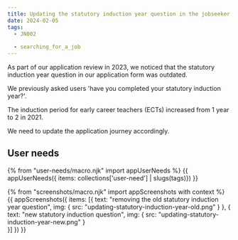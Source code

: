 ```yaml
---
title: Updating the statutory induction year question in the jobseeker application journey
date: 2024-02-05
tags:
  - JN002
  
  - searching_for_a_job
---
```


As part of our application review in 2023, we noticed that the statutory induction year question in our application form was outdated.

We previously asked users 'have you completed your statutory induction year?'.

The induction period for early career teachers (ECTs) increased from 1 year to 2 in 2021.

We need to update the application journey accordingly.

## User needs

{% from "user-needs/macro.njk" import appUserNeeds %}
{{ appUserNeeds({ items: collections['user-need'] | slugs(tags)}) }}

{% from "screenshots/macro.njk" import appScreenshots with context %}
{{ appScreenshots({
  items: [{
    text: "removing the old statutory induction year question",
    img: { src: "updating-statutory-induction-year-old.png" }
  }, {
    text: "new statutory induction question",
    img: { src: "updating-statutory-induction-year-new.png" }    
  }]
}) }}
